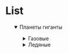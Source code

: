# List

<ul style="list-style-type: none; !important"> 
  <li>
    <details open>
      <summary>Планеты гиганты</summary>
      <ul style="list-style-type: none; !important">
        <li>
          <details>
            <summary>Газовые</summary>
            <ul style="list-style-type: none; !important">
              <li>Юпитер</li>
              <li>Сатурн</li>
            </ul>
          </details>
        </li>
        <li>
          <details>
            <summary>Ледяные</summary>
            <ul style="list-style-type: none; !important">
              <li>Уран</li>
              <li>Нептун</li>
            </ul>
          </details>
        </li>
      </ul>
    </details>
  </li>
</ul>
